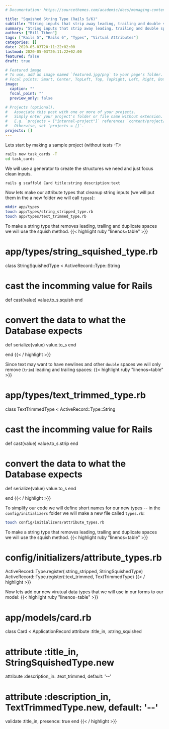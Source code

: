 ```yaml
---
# Documentation: https://sourcethemes.com/academic/docs/managing-content/

title: "Squished String Type (Rails 5/6)"
subtitle: "String inputs that strip away leading, trailing and double spaces using typed virtual attributes"
summary: "String inputs that strip away leading, trailing and double spaces using typed virtual attributes"
authors: ["Bill Tihen"]
tags: ["Rails 5", "Rails 6", "Types", "Virtual Attributes"]
categories: []
date: 2020-05-03T20:11:22+02:00
lastmod: 2020-05-03T20:11:22+02:00
featured: false
draft: true

# Featured image
# To use, add an image named `featured.jpg/png` to your page's folder.
# Focal points: Smart, Center, TopLeft, Top, TopRight, Left, Right, BottomLeft, Bottom, BottomRight.
image:
  caption: ""
  focal_point: ""
  preview_only: false

# Projects (optional).
#   Associate this post with one or more of your projects.
#   Simply enter your project's folder or file name without extension.
#   E.g. `projects = ["internal-project"]` references `content/project/deep-learning/index.md`.
#   Otherwise, set `projects = []`.
projects: []
---
```

Lets start by making a sample project (without tests -T):

```bash {linenos=table,hl_lines=1}
rails new task_cards -T
cd task_cards
```

We will use a generator to create the structures we need and just focus clean inputs.
```bash {linenos=table,hl_lines=1}
rails g scaffold Card title:string description:text
```

Now lets make our attribute types that cleanup string inputs (we will put them in the a new folder we will call `types`):
```bash {linenos=table,hl_lines=1}
mkdir app/types
touch app/types/string_stripped_type.rb
touch app/types/text_trimmed_type.rb
```

To make a string type that removes leading, trailing and duplicate spaces we will use the squish method.
{{< highlight ruby "linenos=table" >}}
# app/types/string_squished_type.rb
class StringSquishedType < ActiveRecord::Type::String
  # cast the incomming value for Rails
  def cast(value)
    value.to_s.squish
  end

  # convert the data to what the Database expects
  def serialize(value)
    value.to_s
  end

end
{{< / highlight >}}

Since text may want to have newlines and other `double` spaces we will only remove (`trim`) leading and trailing spaces:
{{< highlight ruby "linenos=table" >}}
# app/types/text_trimmed_type.rb
class TextTrimmedType < ActiveRecord::Type::String
  # cast the incomming value for Rails
  def cast(value)
    value.to_s.strip
  end

  # convert the data to what the Database expects
  def serialize(value)
    value.to_s
  end

end
{{< / highlight >}}

To simplify our code we will define short names for our new types -- in the `config/initializers` folder we will make a new file called `types.rb`:
```bash {linenos=table,hl_lines=1}
touch config/initializers/attribute_types.rb
```

To make a string type that removes leading, trailing and duplicate spaces we will use the squish method.
{{< highlight ruby "linenos=table" >}}
# config/initializers/attribute_types.rb
ActiveRecord::Type.register(:string_stripped, StringSquishedType)
ActiveRecord::Type.register(:text_trimmed,    TextTrimmedType)
{{< / highlight >}}

Now lets add our new virutual data types that we will use in our forms to our model:
{{< highlight ruby "linenos=table" >}}
# app/models/card.rb
class Card < ApplicationRecord
  attribute :title_in,       :string_squished
  # attribute :title_in,       StringSquishedType.new
  attribute :description_in. :text_trimmed,   default: '--'
  # attribute :description_in, TextTrimmedType.new, default: '--'

  validate :title_in, presence: true
end
{{< / highlight >}}
